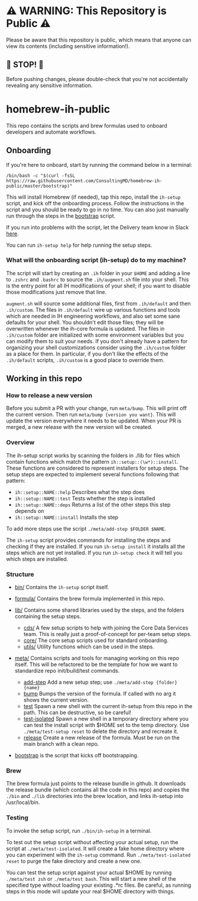 # ⚠️ WARNING: This Repository is Public ⚠️

Please be aware that this repository is public, which means that anyone can view its contents (including sensitive information!).

## 🛑 STOP! 🛑

Before pushing changes, please double-check that you're not accidentally revealing any sensitive information.

# homebrew-ih-public

This repo contains the scripts and brew formulas used to onboard developers and
automate workflows.

## Onboarding

If you're here to onboard, start by running the command below in a terminal:
```
/bin/bash -c "$(curl -fsSL https://raw.githubusercontent.com/ConsultingMD/homebrew-ih-public/master/bootstrap)"
```

This will install Homebrew (if needed), tap this repo, install the `ih-setup` script, and kick off the
onboarding process. Follow the instructions in the script and you should be ready to go in no time.
You can also just manually run through the steps in the [bootstrap](./bootstrap) script.

If you run into problems with the script, let the Delivery team know in Slack [here](https://ih-epdd.slack.com/archives/C03GXCDA48Y).

You can run `ih-setup help` for help running the setup steps.

### What will the onboarding script (ih-setup) do to my machine?

The  script will start by creating an `.ih` folder in your `$HOME` and adding a line to `.zshrc` and `.bashrc`
to source the `.ih/augment.sh` file into your shell. This is the entry point for all IH modifications of your
shell; if you want to disable those modifications just remove that line.

`augment.sh` will source some additional files, first from `.ih/default` and then `.ih/custom`. The files in
`.ih/default` wire up various functions and tools which are needed in IH engineering workflows, and also
set some sane defaults for your shell. You shouldn't edit those files; they will be overwritten whenever
the ih-core formula is updated. The files in `.ih/custom` folder are initialized with some environment variables
but you can modify them to suit your needs. If you don't already have a pattern for organizing your shell
customizations consider using the `.ih/custom` folder as a place for them. In particular, if you don't like
the effects of the `.ih/default` scripts, `.ih/custom` is a good place to override them.

## Working in this repo

### How to release a new version

Before you submit a PR with your change, run `meta/bump`. This will print off the current version.
Then run `meta/bump {version you want}`. This will update the version everywhere it needs to be updated.
When your PR is merged, a new release with the new version will be created.

### Overview

The ih-setup script works by scanning the folders in ./lib for files which contain functions
which match the pattern `ih::setup::(\w*)::install`. These functions are considered to represent installers
for setup steps. The setup steps are expected to implement several functions following that pattern:

- `ih::setup::NAME::help` Describes what the step does
- `ih::setup::NAME::test` Tests whether the step is installed
- `ih::setup::NAME::deps` Returns a list of the other steps this step depends on
- `ih::setup::NAME::install` Installs the step

To add more steps use the script `./meta/add-step $FOLDER $NAME`.

The `ih-setup` script provides commands for installing the steps and checking if they are installed.
If you run `ih-setup install` it installs all the steps which are not yet installed.
If you run `ih-setup check` it will tell you which steps are installed.

### Structure
- [bin/](./bin) Contains the `ih-setup` script itself.
- [formula/](./formula) Contains the brew formula implemented in this repo.
- [lib/](./lib) Contains some shared libraries used by the steps, and the folders containing the setup
  steps.
    - [cds/](./lib/cds) A few setup scripts to help with joining the Core Data Services team. This is
      really just a proof-of-concept for per-team setup steps.
    - [core/](./lib/core) The core setup scripts used for standard onboarding.
    - [utils/](./lib/utils) Utility functions which can be used in the steps.

- [meta/](./meta) Contains scripts and tools for managing working on this repo itself.
  This will be refactored to be the template for how we want to standardize repo init/build/test commands.
    - [add-step](./meta/add-step) Add a new setup step; use `./meta/add-step {folder} {name}`
    - [bump](./meta/bump) Bumps the version of the formula. If called with no arg it shows the current version.
    - [test](./meta/test) Spawn a new shell with the current ih-setup from this repo in the path.
       This can be destructive, so be careful!
    - [test-isolated](./meta/test-setup) Spawn a new shell in a temporary directory where you can test the install script with $HOME set to the temp directory. Use `./meta/test-setup reset` to delete the directory and recreate it.
    - [release](./meta/release) Create a new release of the formula. Must be run on the main branch with a clean repo.
- [bootstrap](./bootstrap) is the script that kicks off bootstrapping.

### Brew
The brew formula just points to the release bundle in github. It downloads the release bundle (which contains
all the code in this repo) and copies the `./bin` and `./lib` directories into the brew location,
and links ih-setup into /usr/local/bin.

### Testing

To invoke the setup script,
run `./bin/ih-setup` in a terminal.

To test out the setup script without affecting your actual setup, run the script
at `./meta/test-isolated`. It will create a fake home directory where you can
experiment with the `ih-setup` command. Run `./meta/test-isolated reset` to
purge the fake directory and create a new one.

You can test the setup script against your actual $HOME by running `./meta/test zsh`
or `./meta/test bash`. This will start a new shell of the specified type without loading
your existing .\*rc files. Be careful, as running steps in this mode will update your
real $HOME directory with things.
